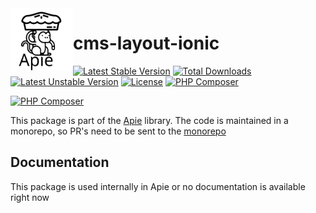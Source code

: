 <img src="https://raw.githubusercontent.com/apie-lib/apie-lib-monorepo/main/docs/apie-logo.svg" width="100px" align="left" />
<h1>cms-layout-ionic</h1>






 [![Latest Stable Version](https://poser.pugx.org/apie/cms-layout-ionic/v)](https://packagist.org/packages/apie/cms-layout-ionic) [![Total Downloads](https://poser.pugx.org/apie/cms-layout-ionic/downloads)](https://packagist.org/packages/apie/cms-layout-ionic) [![Latest Unstable Version](https://poser.pugx.org/apie/cms-layout-ionic/v/unstable)](https://packagist.org/packages/apie/cms-layout-ionic) [![License](https://poser.pugx.org/apie/cms-layout-ionic/license)](https://packagist.org/packages/apie/cms-layout-ionic) [![PHP Composer](https://apie-lib.github.io/projectCoverage/coverage-cms-layout-ionic.svg)](https://apie-lib.github.io/projectCoverage/cms-layout-ionic/index.html)  

[![PHP Composer](https://github.com/apie-lib/cms-layout-ionic/actions/workflows/php.yml/badge.svg?event=push)](https://github.com/apie-lib/cms-layout-ionic/actions/workflows/php.yml)

This package is part of the [Apie](https://github.com/apie-lib) library.
The code is maintained in a monorepo, so PR's need to be sent to the [monorepo](https://github.com/apie-lib/apie-lib-monorepo/pulls)

## Documentation
This package is used internally in Apie or no documentation is available right now
